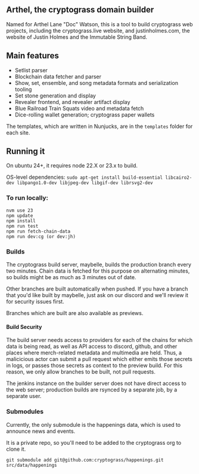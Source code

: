 ## Arthel, the cryptograss domain builder

Named for Arthel Lane "Doc" Watson, this is a tool to build cryptograss web projects, including the cryptograss.live website, and justinholmes.com, the website of Justin Holmes and the Immutable String Band.

## Main features

* Setlist parser
* Blockchain data fetcher and parser
* Show, set, ensemble, and song metadata formats and serialization tooling
* Set stone generation and display
* Revealer frontend, and revealer artifact display
* Blue Railroad Train Squats video and metadata fetch
* Dice-rolling wallet generation; cryptograss paper wallets

The templates, which are written in Nunjucks, are in the `templates` folder for each site.


## Running it

On ubuntu 24+, it requires node 22.X or 23.x to build.

OS-level dependencies:
`sudo apt-get install build-essential libcairo2-dev libpango1.0-dev libjpeg-dev libgif-dev librsvg2-dev`

### To run locally:

```
nvm use 23
npm update
npm install
npm run test
npm run fetch-chain-data
npm run dev:cg (or dev:jh)
```



### Builds

The cryptograss build server, maybelle, builds the production branch every two minutes.  Chain data is fetched for this purpose on alternating minutes, so builds might be as much as 3 minutes out of date.

Other branches are built automatically when pushed.  If you have a branch that you'd like built by maybelle, just ask on our discord and we'll review it for security issues first.

Branches which are built are also available as previews.

#### Build Security

The build server needs access to providers for each of the chains for which data is being read, as well as API access to discord, github, and other places where merch-related metadata and multimedia are held.  Thus, a malicicious actor can submit a pull request which either emits those secrets in logs, or passes those secrets as context to the preview build. For this reason, we only allow    branches to be built, not pull requests.

The jenkins instance on the builder server does not have direct access to the web server; production builds are rsynced by a separate job, by a separate user.


### Submodules

Currently, the only submodule is the happenings data, which is used to announce news and events.

It is a private repo, so you'll need to be added to the cryptograss org to clone it.

`git submodule add git@github.com:cryptograss/happenings.git src/data/happenings`

